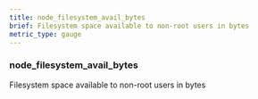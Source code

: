 ```yaml
---
title: node_filesystem_avail_bytes
brief: Filesystem space available to non-root users in bytes
metric_type: gauge
---
```

### node_filesystem_avail_bytes

Filesystem space available to non-root users in bytes